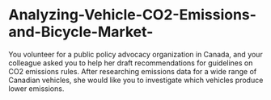 # Analyzing-Vehicle-CO2-Emissions-and-Bicycle-Market-
 You volunteer for a public policy advocacy organization in Canada, and your colleague asked you to help her draft recommendations for guidelines on CO2 emissions rules. After researching emissions data for a wide range of Canadian vehicles, she would like you to investigate which vehicles produce lower emissions.
